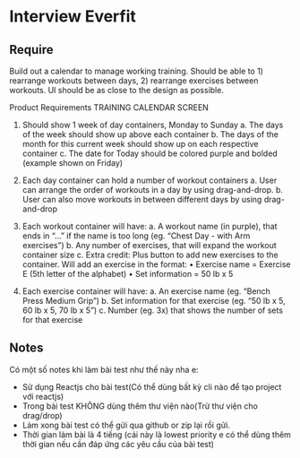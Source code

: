 # Interview Everfit

## Require

Build out a calendar to manage working training. Should be able to 1) rearrange workouts between days, 2) rearrange exercises between workouts. UI should be as close to the design as possible. 

Product Requirements
TRAINING CALENDAR SCREEN
1. Should show 1 week of day containers, Monday to Sunday
     a. The days of the week should show up above each container
     b. The days of the month for this current week should show up on each respective container
     c. The date for Today should be colored purple and bolded (example shown on Friday)  

2. Each day container can hold a number of workout containers
     a. User can arrange the order of workouts in a day by using drag-and-drop.
     b. User can also move workouts in between different days by using drag-and-drop 

3. Each workout container will have:
     a. A workout name (in purple), that ends in “...” if the name is too long (eg. “Chest Day - with Arm exercises”) 
     b. Any number of exercises, that will expand the workout container size
     c. Extra credit: Plus button to add new exercises to the container. Will add an exercise in the format: 
           • Exercise name = Exercise E (5th letter of the alphabet)
           • Set information = 50 lb x 5

4. Each exercise container will have:
     a. An exercise name (eg. “Bench Press Medium Grip”)
     b. Set information for that exercise (eg. “50 lb x 5, 60 lb x 5, 70 lb x 5”)
     c. Number (eg. 3x) that shows the number of sets for that exercise

## Notes

Có một số notes khi làm bài test như thế này nha e:
- Sử dụng Reactjs cho bài test(Có thể dùng bất kỳ cli nào để tạo project với reactjs)
- Trong bài test KHÔNG dùng thêm thư viện nào(Trừ thư viện cho drag/drop)
- Làm xong bài test có thể gửi qua github or zip lại rồi gửi.
- Thời gian làm bài là 4 tiếng (cái này là lowest priority e có thể dùng thêm thời gian nếu cần đáp ứng các yêu cầu của bài test)